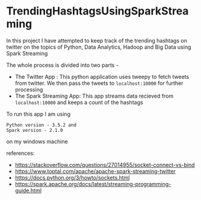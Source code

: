 # TrendingHashtagsUsingSparkStreaming

In this project I have attempted to keep track of the trending hashtags on twitter on the topics of Python, Data Analytics, Hadoop and Big Data using Spark Streaming

The whole process is divided into two parts -
* The Twitter App : This python application uses tweepy to fetch tweets from twitter. We then pass the tweets to `localhost:10000` for further processing
* The Spark Streaming App: This app streams data recieved from `localhost:10000` and keeps a count of the hashtags

To run this app I am using 
```
Python version - 3.5.2 and
Spark version - 2.1.0
```
on my windows machine

references:
* https://stackoverflow.com/questions/27014955/socket-connect-vs-bind
* https://www.toptal.com/apache/apache-spark-streaming-twitter
* https://docs.python.org/3/howto/sockets.html
* https://spark.apache.org/docs/latest/streaming-programming-guide.html

